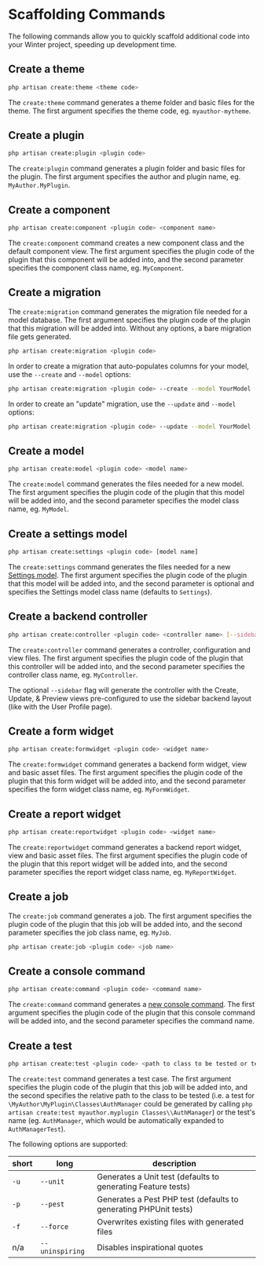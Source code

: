 # Scaffolding Commands

The following commands allow you to quickly scaffold additional code into your Winter project, speeding up development time.

## Create a theme

```bash
php artisan create:theme <theme code>
```

The `create:theme` command generates a theme folder and basic files for the theme. The first argument specifies the theme code, eg. `myauthor-mytheme`.

## Create a plugin

```bash
php artisan create:plugin <plugin code>
```

The `create:plugin` command generates a plugin folder and basic files for the plugin. The first argument specifies the author and plugin name, eg. `MyAuthor.MyPlugin`.

## Create a component

```bash
php artisan create:component <plugin code> <component name>
```

The `create:component` command creates a new component class and the default component view. The first argument specifies the plugin code of the plugin that this component will be added into, and the second parameter specifies the component class name, eg. `MyComponent`.

## Create a migration

The `create:migration` command generates the migration file needed for a model database. The first argument specifies the plugin code of the plugin that this migration will be added into. Without any options, a bare migration file gets generated.

```bash
php artisan create:migration <plugin code>
```

In order to create a migration that auto-populates columns for your model, use the `--create` and `--model` options:

```bash
php artisan create:migration <plugin code> --create --model YourModel
```

In order to create an "update" migration, use the `--update` and `--model` options:

```bash
php artisan create:migration <plugin code> --update --model YourModel
```

## Create a model

```bash
php artisan create:model <plugin code> <model name>
```

The `create:model` command generates the files needed for a new model. The first argument specifies the plugin code of the plugin that this model will be added into, and the second parameter specifies the model class name, eg. `MyModel`.

## Create a settings model

```bash
php artisan create:settings <plugin code> [model name]
```

The `create:settings` command generates the files needed for a new [Settings model](../plugin/settings#database-settings). The first argument specifies the plugin code of the plugin that this model will be added into, and the second parameter is optional and specifies the Settings model class name (defaults to `Settings`).

## Create a backend controller

```bash
php artisan create:controller <plugin code> <controller name> [--sidebar]
```

The `create:controller` command generates a controller, configuration and view files. The first argument specifies the plugin code of the plugin that this controller will be added into, and the second parameter specifies the controller class name, eg. `MyController`.

The optional `--sidebar` flag will generate the controller with the Create, Update, & Preview views pre-configured to use the sidebar backend layout (like with the User Profile page).

## Create a form widget

```bash
php artisan create:formwidget <plugin code> <widget name>
```

The `create:formwidget` command generates a backend form widget, view and basic asset files. The first argument specifies the plugin code of the plugin that this form widget will be added into, and the second parameter specifies the form widget class name, eg. `MyFormWidget`.

## Create a report widget

```bash
php artisan create:reportwidget <plugin code> <widget name>
```

The `create:reportwidget` command generates a backend report widget, view and basic asset files. The first argument specifies the plugin code of the plugin that this report widget will be added into, and the second parameter specifies the report widget class name, eg. `MyReportWidget`.

## Create a job

The `create:job` command generates a job. The first argument specifies the plugin code of the plugin that this job will be added into, and the second parameter specifies the job class name, eg. `MyJob`.

```bash
php artisan create:job <plugin code> <job name>
```

## Create a console command

```bash
php artisan create:command <plugin code> <command name>
```

The `create:command` command generates a [new console command](../console/introduction#building-a-command). The first argument specifies the plugin code of the plugin that this console command will be added into, and the second parameter specifies the command name.

## Create a test

```bash
php artisan create:test <plugin code> <path to class to be tested or test name>
```

The `create:test` command generates a test case. The first argument specifies the plugin code of the plugin that this job will be added into, and the second specifies the relative path to the class to be tested (i.e. a test for `\MyAuthor\MyPlugin\Classes\AuthManager` could be generated by calling `php artisan create:test myauthor.myplugin Classes\\AuthManager`) or the test's name (eg. `AuthManager`, which would be automatically expanded to `AuthManagerTest`).

The following options are supported:

short | long | description
----- | ---- | -----------
`-u` | `--unit` | Generates a Unit test (defaults to generating Feature tests)
`-p` | `--pest` | Generates a Pest PHP test (defaults to generating PHPUnit tests)
`-f` | `--force` | Overwrites existing files with generated files
n/a | `--uninspiring` | Disables inspirational quotes
